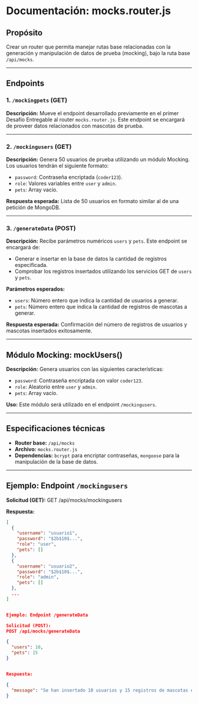 # Documentación: mocks.router.js

## Propósito
Crear un router que permita manejar rutas base relacionadas con la generación y manipulación de datos de prueba (mocking), bajo la ruta base `/api/mocks`.

---

## Endpoints

### 1. `/mockingpets` (GET)
**Descripción:** Mueve el endpoint desarrollado previamente en el primer Desafío Entregable al router `mocks.router.js`. Este endpoint se encargará de proveer datos relacionados con mascotas de prueba.

---

### 2. `/mockingusers` (GET)
**Descripción:** Genera 50 usuarios de prueba utilizando un módulo Mocking. Los usuarios tendrán el siguiente formato:
- `password`: Contraseña encriptada (`coder123`).
- `role`: Valores variables entre `user` y `admin`.
- `pets`: Array vacío.

**Respuesta esperada:** Lista de 50 usuarios en formato similar al de una petición de MongoDB.

---

### 3. `/generateData` (POST)
**Descripción:** Recibe parámetros numéricos `users` y `pets`. Este endpoint se encargará de:
- Generar e insertar en la base de datos la cantidad de registros especificada.
- Comprobar los registros insertados utilizando los servicios GET de `users` y `pets`.

**Parámetros esperados:**
- `users`: Número entero que indica la cantidad de usuarios a generar.
- `pets`: Número entero que indica la cantidad de registros de mascotas a generar.

**Respuesta esperada:**
Confirmación del número de registros de usuarios y mascotas insertados exitosamente.

---

## Módulo Mocking: mockUsers()
**Descripción:** Genera usuarios con las siguientes características:
- `password`: Contraseña encriptada con valor `coder123`.
- `role`: Aleatorio entre `user` y `admin`.
- `pets`: Array vacío.

**Uso:** Este módulo será utilizado en el endpoint `/mockingusers`.

---

## Especificaciones técnicas
- **Router base:** `/api/mocks`
- **Archivo:** `mocks.router.js`
- **Dependencias:** `bcrypt` para encriptar contraseñas, `mongoose` para la manipulación de la base de datos.

---

## Ejemplo: Endpoint `/mockingusers`

**Solicitud (GET):**
GET /api/mocks/mockingusers


**Respuesta:**
```json
[
  {
    "username": "usuario1",
    "password": "$2b$10$...",
    "role": "user",
    "pets": []
  },
  {
    "username": "usuario2",
    "password": "$2b$10$...",
    "role": "admin",
    "pets": []
  },
  ...
]


Ejemplo: Endpoint /generateData

Solicitud (POST):
POST /api/mocks/generateData

{
  "users": 10,
  "pets": 15
}


Respuesta:

{
  "message": "Se han insertado 10 usuarios y 15 registros de mascotas exitosamente."
}
